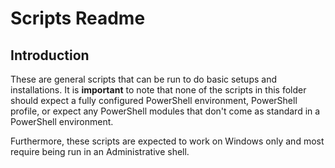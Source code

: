 # Scripts Readme

## Introduction

These are general scripts that can be run to do basic setups and installations.  It is **important** to note that none of the scripts in this folder should expect a fully configured PowerShell environment, PowerShell profile, or expect any PowerShell modules that don't come as standard in a PowerShell environment.

Furthermore, these scripts are expected to work on Windows only and most require being run in an Administrative shell.
